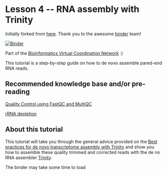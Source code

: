 # Lesson 4 -- RNA assembly with Trinity

Initially forked from [here](https://github.com/binder-examples/conda). Thank you to the awesome [binder](https://mybinder.org/) team!

[![Binder](https://mybinder.org/badge_logo.svg)](https://mybinder.org/v2/gh/alexismarshall/bvcn-binder-trinity/master?urlpath=lab)

Part of the [Bioinformatics Virtual Coordination Network](https://biovcnet.github.io/) :)

This tutorial is a step-by-step guide on how to de novo assemble pared-end RNA reads.   

## Recommended knowledge base and/or pre-reading

[Quality Control using FastQC and MultiQC](https://github.com/biovcnet/biovcnet.github.io/wiki/TOPIC%3A-Transcriptomics#lesson-2----rrna-depletion-wet-lab-and-in-silico)

[rRNA depletion](https://github.com/biovcnet/biovcnet.github.io/wiki/TOPIC%3A-Transcriptomics#lesson-2----rrna-depletion-wet-lab-and-in-silico)

## About this tutorial 
This tutorial will take you through the general advice provided on the [Best practices for de novo transcriptome assembly with Trinity](https://informatics.fas.harvard.edu/best-practices-for-de-novo-transcriptome-assembly-with-trinity.html) and show you how to assemble these quality trimmed and corrected reads with the de no RNA assembler [Trinity](https://github.com/trinityrnaseq/trinityrnaseq/wiki)

The binder may take some time to load
